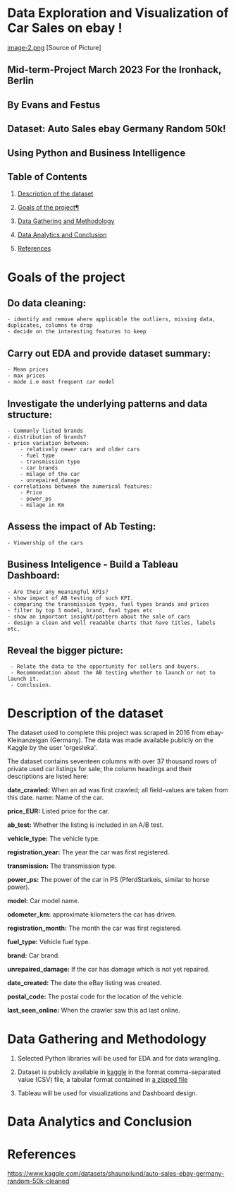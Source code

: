 # Data Exploration and Visualization of Car Sales on ebay ! 
[image-2.png](attachment:image-2.png)
[Source of Picture]

## Mid-term-Project March 2023 For the Ironhack, Berlin
## By Evans and Festus
## Dataset: Auto Sales ebay Germany Random 50k!
## Using Python and Business Intelligence


##  Table of Contents
1. [Description of the dataset](#2)

1. [Goals of the project¶](#3)

2. [Data Gathering and Methodology](#4)
   
3. [Data Analytics and Conclusion](#5) 
   
4. [References](#6)

# Goals of the project

## **Do data cleaning:**
    - identify and remove where applicable the outliers, missing data, duplicates, columns to drop
    - decide on the interesting features to keep
## **Carry out EDA and provide dataset summary:** 
    - Mean prices
    - max prices 
    - mode i.e most frequent car model
## **Investigate the underlying patterns and data structure:** 
    - Commonly listed brands
    - distribution of brands?
    - price variation between: 
        - relatively newer cars and older cars
        - fuel type
        - transmission type
        - car brands
        - milage of the car
        - unrepaired_damage
    - correlations between the numerical features:
        - Price
        - power_ps 
        - milage in Km
## **Assess the impact of Ab Testing:**
    - Viewership of the cars
## **Business Inteligence - Build a Tableau Dashboard:**
    - Are their any meaningful KPIs?
    - show impact of AB testing of such KPI.
    - comparing the transmission types, fuel types brands and prices
    - filter by top 3 model, brand, fuel types etc 
    - show an important insight/pattern about the sale of cars
    - design a clean and well readable charts that have titles, labels etc. 
## **Reveal the bigger picture:** 
     - Relate the data to the opportunity for sellers and buyers.
     - Recommnedation about the AB testing whether to launch or not to launch it.
     - Conclusion.
     

#  Description of the dataset
The dataset used to complete this project was scraped in 2016 from ebay-Kleinanzeigan (Germany).
The data was made available publicly on the Kaggle by the user 'orgesleka'. 

The dataset contains seventeen columns with over 37 thousand rows of private used car listings for sale; 
the column headings and their descriptions are listed here:

**date_crawled:** When an ad was first crawled; all field-values are taken from this date.
name: Name of the car.

**price_EUR:** Listed price for the car.

**ab_test:** Whether the listing is included in an A/B test.

**vehicle_type:** The vehicle type.

**registration_year:** The year the car was first registered.

**transmission:** The transmission type.

**power_ps:** The power of the car in PS (PferdStarkeis, similar to horse power).

**model:** Car model name.

**odometer_km:** approximate kilometers the car has driven.

**registration_month:** The month the car was first registered.

**fuel_type:** Vehicle fuel type.

**brand:** Car brand.

**unrepaired_damage:** If the car has damage which is not yet repaired.

**date_created:** The date the eBay listing was created.

**postal_code:** The postal code for the location of the vehicle.

**last_seen_online:** When the crawler saw this ad last online.



# Data Gathering and Methodology

1. Selected Python libraries will be used for EDA and for data wrangling. 
2. Dataset is publicly available in [kaggle](https://www.kaggle.com/datasets/sijovm/used-cars-data-from-ebay-kleinanzeigen) in the format comma-separated value (CSV) file, a tabular format contained in [a zipped file](https://www.kaggle.com/datasets/sijovm/used-cars-data-from-ebay-kleinanzeigen/download?datasetVersionNumber=1)

3. Tableau will be used for visualizations and Dashboard design. 

# Data Analytics and Conclusion


#  References
https://www.kaggle.com/datasets/shaunoilund/auto-sales-ebay-germany-random-50k-cleaned
